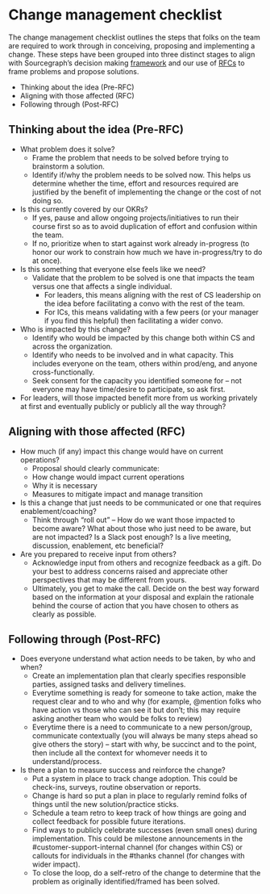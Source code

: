 # Change management checklist

The change management checklist outlines the steps that folks on the team are required to work through in conceiving, proposing and implementing a change. These steps have been grouped into three distinct stages to align with Sourcegraph’s decision making [framework](../../../../company-info-and-process/communication/decisions.md) and our use of [RFCs](../../../../company-info-and-process/communication/rfcs/index.md) to frame problems and propose solutions.

- Thinking about the idea (Pre-RFC)
- Aligning with those affected (RFC)
- Following through (Post-RFC)

## Thinking about the idea (Pre-RFC)

- What problem does it solve?
  - Frame the problem that needs to be solved before trying to brainstorm a solution.
  - Identify if/why the problem needs to be solved now. This helps us determine whether the time, effort and resources required are justified by the benefit of implementing the change or the cost of not doing so.
- Is this currently covered by our OKRs?
  - If yes, pause and allow ongoing projects/initiatives to run their course first so as to avoid duplication of effort and confusion within the team.
  - If no, prioritize when to start against work already in-progress (to honor our work to constrain how much we have in-progress/try to do at once).
- Is this something that everyone else feels like we need?
  - Validate that the problem to be solved is one that impacts the team versus one that affects a single individual.
    - For leaders, this means aligning with the rest of CS leadership on the idea before facilitating a convo with the rest of the team.
    - For ICs, this means validating with a few peers (or your manager if you find this helpful) then facilitating a wider convo.
- Who is impacted by this change?
  - Identify who would be impacted by this change both within CS and across the organization.
  - Identify who needs to be involved and in what capacity. This includes everyone on the team, others within prod/eng, and anyone cross-functionally.
  - Seek consent for the capacity you identified someone for – not everyone may have time/desire to participate, so ask first.
- For leaders, will those impacted benefit more from us working privately at first and eventually publicly or publicly all the way through?

## Aligning with those affected (RFC)

- How much (if any) impact this change would have on current operations?
  - Proposal should clearly communicate:
  * How change would impact current operations
  * Why it is necessary
  * Measures to mitigate impact and manage transition
- Is this a change that just needs to be communicated or one that requires enablement/coaching?
  - Think through “roll out” – How do we want those impacted to become aware? What about those who just need to be aware, but are not impacted? Is a Slack post enough? Is a live meeting, discussion, enablement, etc beneficial?
- Are you prepared to receive input from others?
  - Acknowledge input from others and recognize feedback as a gift. Do your best to address concerns raised and appreciate other perspectives that may be different from yours.
  - Ultimately, you get to make the call. Decide on the best way forward based on the information at your disposal and explain the rationale behind the course of action that you have chosen to others as clearly as possible.

## Following through (Post-RFC)

- Does everyone understand what action needs to be taken, by who and when?
  - Create an implementation plan that clearly specifies responsible parties, assigned tasks and delivery timelines.
  - Everytime something is ready for someone to take action, make the request clear and to who and why (for example, @mention folks who have action vs those who can see it but don’t; this may require asking another team who would be folks to review)
  - Everytime there is a need to communicate to a new person/group, communicate contextually (you will always be many steps ahead so give others the story) – start with why, be succinct and to the point, then include all the context for whomever needs it to understand/process.
- Is there a plan to measure success and reinforce the change?
  - Put a system in place to track change adoption. This could be check-ins, surveys, routine observation or reports.
  - Change is hard so put a plan in place to regularly remind folks of things until the new solution/practice sticks.
  - Schedule a team retro to keep track of how things are going and collect feedback for possible future iterations.
  - Find ways to publicly celebrate successes (even small ones) during implementation. This could be milestone announcements in the #customer-support-internal channel (for changes within CS) or callouts for individuals in the #thanks channel (for changes with wider impact).
  - To close the loop, do a self-retro of the change to determine that the problem as originally identified/framed has been solved.
